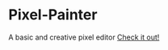 # Pixel-Painter
A basic and creative pixel editor
[Check it out!](http://jsbmme.github.io/Pixel-Painter/)

